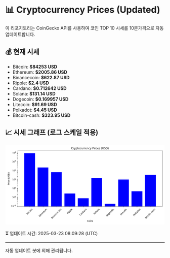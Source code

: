 
# 📊 Cryptocurrency Prices (Updated)

이 리포지토리는 CoinGecko API를 사용하여 코인 TOP 10 시세를 10분가격으로 자동 업데이트합니다.

## 💰 현재 시세
- Bitcoin: **$84253 USD**
- Ethereum: **$2005.86 USD**
- Binancecoin: **$622.87 USD**
- Ripple: **$2.4 USD**
- Cardano: **$0.712642 USD**
- Solana: **$131.14 USD**
- Dogecoin: **$0.169957 USD**
- Litecoin: **$91.69 USD**
- Polkadot: **$4.45 USD**
- Bitcoin-cash: **$323.95 USD**

## 📈 시세 그래프 (로그 스케일 적용)
![Crypto Prices](crypto_prices.png)

⏳ 업데이트 시간: 2025-03-23 08:09:28 (UTC)

---
자동 업데이트 봇에 의해 관리됩니다.
